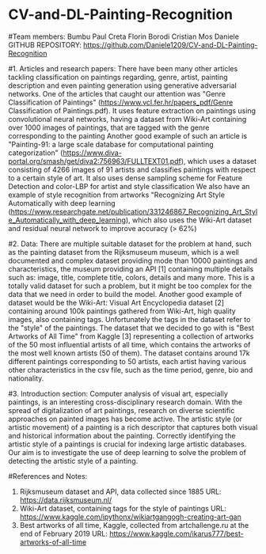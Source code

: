 # CV-and-DL-Painting-Recognition

#Team members:
Bumbu Paul
Creta Florin
Borodi Cristian
Mos Daniele
GITHUB REPOSITORY:
https://github.com/Daniele1209/CV-and-DL-Painting-Recognition

#1. Articles and research papers:
There have been many other articles tackling classification on paintings regarding, genre, artist, painting
description and even painting generation using generative adversarial networks. One of the articles that caught
our attention was "Genre Classification of Paintings" (https://www.vcl.fer.hr/papers_pdf/Genre Classification of
Paintings.pdf). It uses feature extraction on paintings using convolutional neural networks, having a dataset from
Wiki-Art containing over 1000 images of paintings, that are tagged with the genre corresponding to the painting
Another good example of such an article is "Painting-91: a large scale database for computational painting
categorization" (https://www.diva-portal.org/smash/get/diva2:756963/FULLTEXT01.pdf), which uses a dataset
consisting of 4266 images of 91 artists and classifies paintings with respect to a certain style of art. It also uses
dense sampling scheme for Feature Detection and color-LBP for artist and style classification
We also have an example of style recognition from artworks "Recognizing Art Style Automatically with deep
learning
(https://www.researchgate.net/publication/331246867_Recognizing_Art_Style_Automatically_with_deep_learning),
which also uses the Wiki-Art dataset and residual neural network to improve accuracy (> 62%)

#2. Data:
There are multiple suitable dataset for the problem at hand, such as the painting dataset from the Rijksmuseum
museum, which is a well documented and complex dataset providing mode than 10000 paintings and
characteristics, the museum providing an API [1] containing multiple details such as: image, title, complete title,
colors, details and many more. This is a totally valid dataset for such a problem, but it might be too complex for
the data that we need in order to build the model.
Another good example of dataset would be the Wiki-Art: Visual Art Encyclopedia dataset [2] containing around
100k paintings gathered from Wiki-Art, high quality images, also containing tags. Unfortunately the tags in the
dataset refer to the "style" of the paintings.
The dataset that we decided to go with is "Best Artworks of All Time" from Kaggle [3] representing a collection
of artworks of the 50 most influential artists of all time, which contains the artworks of the most well known artists
(50 of them). The dataset contains around 17k different paintings corresponding to 50 artists, each artist having
various other characteristics in the csv file, such as the time period, genre, bio and nationality.

#3. Introduction section:
Computer analysis of visual art, especially paintings, is an interesting cross-disciplinary research domain.
With the spread of digitalization of art paintings, research on diverse scientific approaches on painted images has
become active.
The artistic style (or artistic movement) of a painting is a rich descriptor that captures both visual and historical
information about the painting.
Correctly identifying the artistic style of a paintings is crucial for indexing large artistic databases.
Our aim is to investigate the use of deep learning to solve the problem of detecting the artistic style of a painting.

#References and Notes:
1. Rijksmuseum dataset and API, data collected since 1885 URL: https://data.rijksmuseum.nl/
2. Wiki-Art dataset, containing tags for the style of paintings URL: https://www.kaggle.com/ipythonx/wikiartgangogh-creating-art-gan
3. Best artworks of all time, Kaggle, collected from artchallenge.ru at the end of February 2019 URL:
https://www.kaggle.com/ikarus777/best-artworks-of-all-time